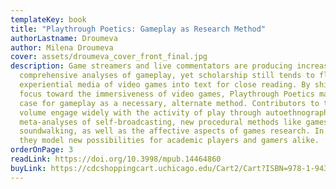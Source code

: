 ```yaml
---
templateKey: book
title: "Playthrough Poetics: Gameplay as Research Method"
authorLastname: Droumeva
author: Milena Droumeva
cover: assets/droumeva_cover_front_final.jpg
description: Game streamers and live commentators are producing increasingly
  comprehensive analyses of gameplay, yet scholarship still tends to flatten the
  experiential media of video games into text for close reading. By shifting
  focus toward the immersiveness of video games, Playthrough Poetics makes the
  case for gameplay as a necessary, alternate method. Contributors to this
  volume engage widely with the activity of play through autoethnographies,
  meta-analyses of self-broadcasting, new procedural methods like gamespace
  soundwalking, as well as the affective aspects of games research. In doing so,
  they model new possibilities for academic players and gamers alike.
orderOnPage: 3
readLink: https://doi.org/10.3998/mpub.14464860
buyLink: https://cdcshoppingcart.uchicago.edu/Cart2/Cart?ISBN=978-1-943208-81-4&PRESS=amherst
---
```

